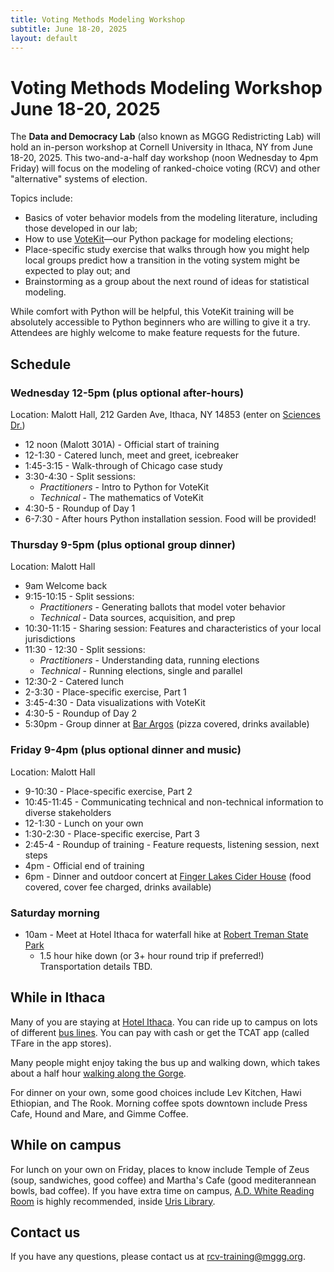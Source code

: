 ```yaml
---
title: Voting Methods Modeling Workshop 
subtitle: June 18-20, 2025
layout: default
---
```


# Voting Methods Modeling Workshop June 18-20, 2025

The **Data and Democracy Lab** (also known as MGGG Redistricting Lab) will hold an in-person workshop at Cornell University in Ithaca, NY from June 18-20, 2025. This two-and-a-half day workshop (noon Wednesday to 4pm Friday) will focus on the modeling of ranked-choice voting (RCV) and other "alternative" systems of election. 

Topics include:
- Basics of voter behavior models from the modeling literature, including those developed in our lab;
- How to use [VoteKit](https://votekit.readthedocs.io/en/latest/)—our Python package for modeling elections;
- Place-specific study exercise that walks through how you might help local groups predict how a transition in the voting system might be expected to play out; and
- Brainstorming as a group about the next round of ideas for statistical modeling.

While comfort with Python will be helpful, this VoteKit training will be absolutely accessible to Python beginners who are willing to give it a try. Attendees are highly welcome to make feature requests for the future. 

## Schedule

### Wednesday 12-5pm (plus optional after-hours)
Location: Malott Hall, 212 Garden Ave, Ithaca, NY 14853 (enter on [Sciences Dr.](https://maps.app.goo.gl/L6wM8yosCCaUKRNS8))

* 12 noon (Malott 301A) - Official start of training
* 12-1:30 - Catered lunch, meet and greet, icebreaker
* 1:45-3:15 - Walk-through of Chicago case study
* 3:30-4:30 - Split sessions: 
    - *Practitioners* - Intro to Python for VoteKit
    - *Technical* - The mathematics of VoteKit
* 4:30-5 - Roundup of Day 1
* 6-7:30 - After hours Python installation session. Food will be provided!

### Thursday 9-5pm (plus optional group dinner)
Location: Malott Hall

* 9am Welcome back
* 9:15-10:15 - Split sessions: 
    - *Practitioners* - Generating ballots that model voter behavior
    - *Technical* - Data sources, acquisition, and prep 
* 10:30-11:15 - Sharing session: Features and characteristics of your local jurisdictions 
* 11:30 - 12:30 - Split sessions: 
    - *Practitioners* - Understanding data, running elections
    - *Technical* - Running elections, single and parallel
* 12:30-2 - Catered lunch
* 2-3:30 - Place-specific exercise, Part 1
* 3:45-4:30 - Data visualizations with VoteKit
* 4:30-5 - Roundup of Day 2
* 5:30pm - Group dinner at [Bar Argos](https://www.argosinn.com/bar) (pizza covered, drinks available)


### Friday 9-4pm (plus optional dinner and music)
Location: Malott Hall

* 9-10:30 - Place-specific exercise, Part 2
* 10:45-11:45 - Communicating technical and non-technical information to diverse stakeholders
* 12-1:30 - Lunch on your own
* 1:30-2:30 - Place-specific exercise, Part 3
* 2:45-4 - Roundup of training - Feature requests, listening session, next steps
* 4pm - Official end of training
* 6pm - Dinner and outdoor concert at [Finger Lakes Cider House](https://www.fingerlakesciderhouse.com/pages/live-music) (food covered, cover fee charged, drinks available)

### Saturday morning
* 10am - Meet at Hotel Ithaca for waterfall hike at [Robert Treman State Park](https://maps.app.goo.gl/3Aw8ggSbpUA1DKT36)
     - 1.5 hour hike down (or 3+ hour round trip if preferred!) Transportation details TBD.

## While in Ithaca
Many of you are staying at [Hotel Ithaca](https://maps.app.goo.gl/TGUsPzVKuh5vb5fQ9).  You can ride up to campus on lots of different [bus lines](https://maps.app.goo.gl/pruvqQ59AkpYsKy5A).  You can pay with cash or get the TCAT app (called TFare in the app stores).

Many people might enjoy taking the bus up and walking down, which takes about a half hour [walking along the Gorge](https://maps.app.goo.gl/pruvqQ59AkpYsKy5A).  

For dinner on your own, some good choices include Lev Kitchen, Hawi Ethiopian, and The Rook.  Morning coffee spots downtown include Press Cafe, Hound and Mare, and Gimme Coffee.  

## While on campus
For lunch on your own on Friday, places to know include Temple of Zeus (soup, sandwiches, good coffee) and Martha's Cafe (good mediterannean bowls, bad coffee).  If you have extra time on campus, [A.D. White Reading Room](https://www.cornell.edu/tour/ADWhiteReadingRoom) is highly recommended, inside [Uris Library](https://maps.app.goo.gl/CU3qkV2gMbCBtMJJ9).  

## Contact us

If you have any questions, please contact us at [rcv-training@mggg.org](mailto:rcv-training@mggg.org). 
